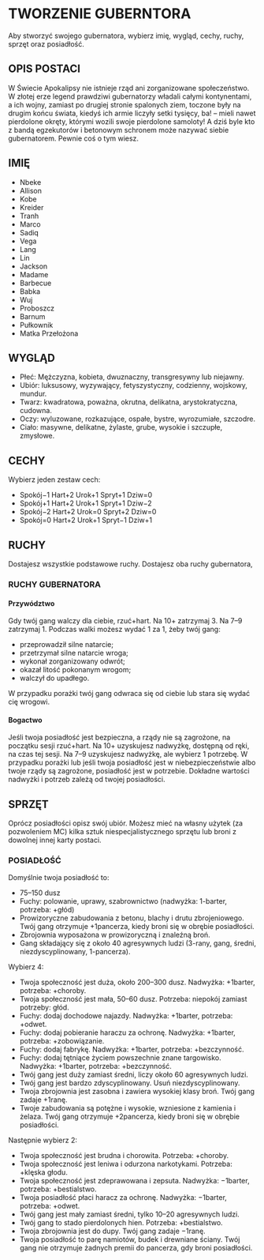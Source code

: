 # TWORZENIE GUBERNTORA

Aby stworzyć swojego gubernatora, wybierz imię, wygląd, cechy, ruchy, sprzęt oraz posiadłość.

## OPIS POSTACI

W Świecie Apokalipsy nie istnieje rząd ani zorganizowane społeczeństwo.
W złotej erze legend prawdziwi gubernatorzy władali całymi kontynentami, a ich wojny, zamiast po drugiej stronie spalonych ziem, toczone były na drugim końcu
świata, kiedyś ich armie liczyły setki tysięcy, ba! – mieli nawet pierdolone okręty,
którymi wozili swoje pierdolone samoloty! A dziś byle kto z bandą egzekutorów
i betonowym schronem może nazywać siebie gubernatorem. Pewnie coś o tym wiesz.

## IMIĘ

- Nbeke
- Allison
- Kobe
- Kreider
- Tranh
- Marco
- Sadiq
- Vega
- Lang
- Lin
- Jackson
- Madame
- Barbecue
- Babka
- Wuj
- Proboszcz
- Barnum
- Pułkownik
- Matka Przełożona

## WYGLĄD

- Płeć: Mężczyzna, kobieta, dwuznaczny, transgresywny lub niejawny.
- Ubiór: luksusowy, wyzywający, fetyszystyczny, codzienny, wojskowy, mundur.
- Twarz:  kwadratowa, poważna, okrutna, delikatna, arystokratyczna, cudowna.
- Oczy: wyluzowane, rozkazujące, ospałe, bystre, wyrozumiałe, szczodre.
- Ciało:  masywne, delikatne, żylaste, grube, wysokie i szczupłe, zmysłowe.

## CECHY

Wybierz jeden zestaw cech:

- Spokój−1 Hart+2 Urok+1 Spryt+1 Dziw=0
- Spokój+1 Hart+2 Urok+1 Spryt+1 Dziw−2
- Spokój−2 Hart+2 Urok=0 Spryt+2 Dziw=0
- Spokój=0 Hart+2 Urok+1 Spryt−1 Dziw+1

## RUCHY

Dostajesz wszystkie podstawowe ruchy.
Dostajesz oba ruchy gubernatora,

### RUCHY GUBERNATORA

#### Przywództwo

Gdy twój gang walczy dla ciebie, rzuć+hart. Na 10+ zatrzymaj 3.
Na 7–9 zatrzymaj 1. Podczas walki możesz wydać 1 za 1, żeby twój gang:

- przeprowadził silne natarcie;
- przetrzymał silne natarcie wroga;
- wykonał zorganizowany odwrót;
- okazał litość pokonanym wrogom;
- walczył do upadłego.

W przypadku porażki twój gang odwraca się od ciebie lub stara się wydać cię
wrogowi.

#### Bogactwo

Jeśli twoja posiadłość jest bezpieczna, a rządy nie są zagrożone,
na początku sesji rzuć+hart. Na 10+ uzyskujesz nadwyżkę, dostępną od ręki, na
czas tej sesji. Na 7–9 uzyskujesz nadwyżkę, ale wybierz 1 potrzebę. W przypadku
porażki lub jeśli twoja posiadłość jest w niebezpieczeństwie albo twoje rządy są
zagrożone, posiadłość jest w potrzebie. Dokładne wartości nadwyżki i potrzeb
zależą od twojej posiadłości.

## SPRZĘT

Oprócz posiadłości opisz swój ubiór.
Możesz mieć na własny użytek (za pozwoleniem MC) kilka sztuk niespecjalistycznego sprzętu lub broni z dowolnej innej karty postaci.

### POSIADŁOŚĆ

Domyślnie twoja posiadłość to:

- 75–150 dusz
- Fuchy: polowanie, uprawy, szabrownictwo (nadwyżka: 1-barter, potrzeba: +głód)
- Prowizoryczne zabudowania z betonu, blachy i drutu zbrojeniowego. Twój gang otrzymuje +1pancerza, kiedy broni się w obrębie posiadłości.
- Zbrojownia wyposażona w prowizoryczną i znaleźną broń.
- Gang składający się z około 40 agresywnych ludzi (3-rany, gang, średni, niezdyscyplinowany, 1-pancerza).

Wybierz 4:

- Twoja społeczność jest duża, około 200–300 dusz. Nadwyżka: +1barter, potrzeba: +choroby.
- Twoja społeczność jest mała, 50–60 dusz. Potrzeba: niepokój zamiast potrzeby: głód.
- Fuchy: dodaj dochodowe najazdy. Nadwyżka: +1barter, potrzeba: +odwet.
- Fuchy: dodaj pobieranie haraczu za ochronę. Nadwyżka: +1barter, potrzeba: +zobowiązanie.
- Fuchy: dodaj fabrykę. Nadwyżka: +1barter, potrzeba: +bezczynność.
- Fuchy: dodaj tętniące życiem powszechnie znane targowisko. Nadwyżka: +1barter, potrzeba: +bezczynność.
- Twój gang jest duży zamiast średni, liczy około 60 agresywnych ludzi.
- Twój gang jest bardzo zdyscyplinowany. Usuń niezdyscyplinowany.
- Twoja zbrojownia jest zasobna i zawiera wysokiej klasy broń. Twój gang zadaje +1ranę.
- Twoje zabudowania są potężne i wysokie, wzniesione z kamienia i żelaza. Twój gang otrzymuje +2pancerza, kiedy broni się w obrębie posiadłości.

Następnie wybierz 2:

- Twoja społeczność jest brudna i chorowita. Potrzeba: +choroby.
- Twoja społeczność jest leniwa i odurzona narkotykami. Potrzeba: +klęska głodu.
- Twoja społeczność jest zdeprawowana i zepsuta. Nadwyżka: −1barter, potrzeba: +bestialstwo.
- Twoja posiadłość płaci haracz za ochronę. Nadwyżka: −1barter, potrzeba: +odwet.
- Twój gang jest mały zamiast średni, tylko 10–20 agresywnych ludzi.
- Twój gang to stado pierdolonych hien. Potrzeba: +bestialstwo.
- Twoja zbrojownia jest do dupy. Twój gang zadaje −1ranę.
- Twoja posiadłość to parę namiotów, budek i drewniane ściany. Twój gang nie otrzymuje żadnych premii do pancerza, gdy broni posiadłości.

